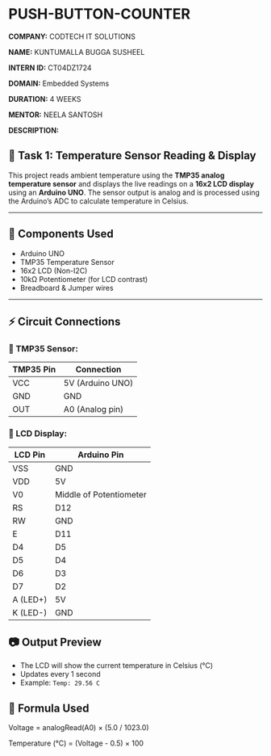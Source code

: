 # PUSH-BUTTON-COUNTER

**COMPANY:** CODTECH IT SOLUTIONS

**NAME:** KUNTUMALLA BUGGA SUSHEEL

**INTERN ID:** CT04DZ1724 

**DOMAIN:** Embedded Systems

**DURATION:** 4 WEEKS  

**MENTOR:** NEELA SANTOSH  

**DESCRIPTION:**


## 📌 Task 1: Temperature Sensor Reading & Display

This project reads ambient temperature using the **TMP35 analog temperature sensor** and displays the live readings on a **16x2 LCD display** using an **Arduino UNO**. The sensor output is analog and is processed using the Arduino’s ADC to calculate temperature in Celsius.

---

## 🔧 Components Used

- Arduino UNO  
- TMP35 Temperature Sensor  
- 16x2 LCD (Non-I2C)  
- 10kΩ Potentiometer (for LCD contrast)  
- Breadboard & Jumper wires  

---

## ⚡ Circuit Connections

### 🔹 TMP35 Sensor:
| TMP35 Pin | Connection      |
|-----------|-----------------|
| VCC       | 5V (Arduino UNO)|
| GND       | GND             |
| OUT       | A0 (Analog pin) |

### 🔹 LCD Display:
| LCD Pin | Arduino Pin       |
|---------|-------------------|
| VSS     | GND               |
| VDD     | 5V                |
| V0      | Middle of Potentiometer |
| RS      | D12               |
| RW      | GND               |
| E       | D11               |
| D4      | D5                |
| D5      | D4                |
| D6      | D3                |
| D7      | D2                |
| A (LED+) | 5V               |
| K (LED-) | GND              |





## 📷 Output Preview

- The LCD will show the current temperature in Celsius (°C)
- Updates every 1 second
- Example: `Temp: 29.56 C`






## 📌 Formula Used

Voltage = analogRead(A0) × (5.0 / 1023.0)

Temperature (°C) = (Voltage - 0.5) × 100
